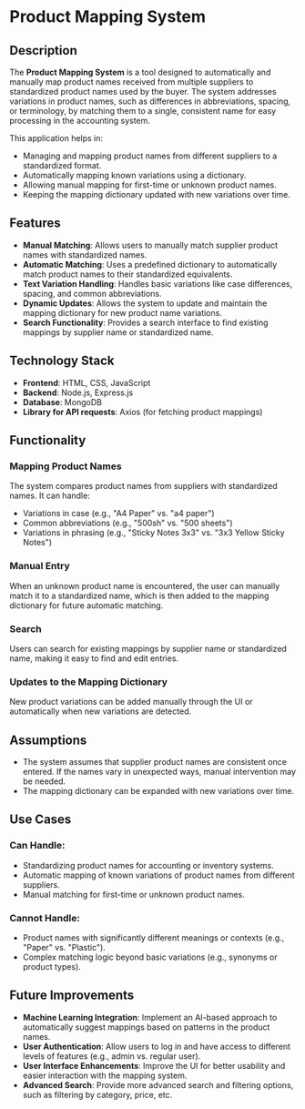 # Product Mapping System

## Description
The **Product Mapping System** is a tool designed to automatically and manually map product names received from multiple suppliers to standardized product names used by the buyer. The system addresses variations in product names, such as differences in abbreviations, spacing, or terminology, by matching them to a single, consistent name for easy processing in the accounting system.

This application helps in:

- Managing and mapping product names from different suppliers to a standardized format.
- Automatically mapping known variations using a dictionary.
- Allowing manual mapping for first-time or unknown product names.
- Keeping the mapping dictionary updated with new variations over time.

## Features
- **Manual Matching**: Allows users to manually match supplier product names with standardized names.
- **Automatic Matching**: Uses a predefined dictionary to automatically match product names to their standardized equivalents.
- **Text Variation Handling**: Handles basic variations like case differences, spacing, and common abbreviations.
- **Dynamic Updates**: Allows the system to update and maintain the mapping dictionary for new product name variations.
- **Search Functionality**: Provides a search interface to find existing mappings by supplier name or standardized name.

## Technology Stack
- **Frontend**: HTML, CSS, JavaScript
- **Backend**: Node.js, Express.js
- **Database**: MongoDB
- **Library for API requests**: Axios (for fetching product mappings)

## Functionality
### Mapping Product Names
The system compares product names from suppliers with standardized names. It can handle:

- Variations in case (e.g., "A4 Paper" vs. "a4 paper")
- Common abbreviations (e.g., "500sh" vs. "500 sheets")
- Variations in phrasing (e.g., "Sticky Notes 3x3" vs. "3x3 Yellow Sticky Notes")

### Manual Entry
When an unknown product name is encountered, the user can manually match it to a standardized name, which is then added to the mapping dictionary for future automatic matching.

### Search
Users can search for existing mappings by supplier name or standardized name, making it easy to find and edit entries.

### Updates to the Mapping Dictionary
New product variations can be added manually through the UI or automatically when new variations are detected.

## Assumptions
- The system assumes that supplier product names are consistent once entered. If the names vary in unexpected ways, manual intervention may be needed.
- The mapping dictionary can be expanded with new variations over time.

## Use Cases

### Can Handle:
- Standardizing product names for accounting or inventory systems.
- Automatic mapping of known variations of product names from different suppliers.
- Manual matching for first-time or unknown product names.

### Cannot Handle:
- Product names with significantly different meanings or contexts (e.g., "Paper" vs. "Plastic").
- Complex matching logic beyond basic variations (e.g., synonyms or product types).

## Future Improvements
- **Machine Learning Integration**: Implement an AI-based approach to automatically suggest mappings based on patterns in the product names.
- **User Authentication**: Allow users to log in and have access to different levels of features (e.g., admin vs. regular user).
- **User Interface Enhancements**: Improve the UI for better usability and easier interaction with the mapping system.
- **Advanced Search**: Provide more advanced search and filtering options, such as filtering by category, price, etc.

